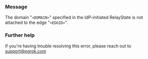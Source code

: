 
### Message
The domain "<code>&lt;DOMAIN&gt;</code>" specified in the IdP-initiated RelayState is not attached to the edge "<code>&lt;EDGID&gt;</code>".

### Further help
If you're having trouble resolving this error, please reach out to [support@ngrok.com](mailto:support@ngrok.com?subject=Help%20with%20ERR_NGROK_5322)


